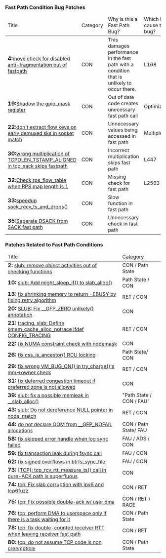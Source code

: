 ### Fast Path Condition Bug Patches ###
<table>
 <thead>
    <tr>
     <td>Title</td>
     <td>Category</td>
     <td>Why is this a Fast Path Bug?</td>
     <td>Which lines cause the bug?</td>
    </tr>
    </thead>
   <tbody>
<tr><td><font size=+1><b>4:</b></font><a href="https://git.kernel.org/cgit/linux/kernel/git/torvalds/linux.git/commit/mm?id=49255c619fbd482d704289b5eb2795f8e3b7ff2e">move check for disabled anti-fragmentation out of fastpath</a></td><td>CON</td><td> This damages performance in the fast path with a condition that is unlikely to occur there.</td><td>  L168</td></tr>
<tr><td><font size=+1><b>19:</b></font><a href="https://git.kernel.org/cgit/linux/kernel/git/torvalds/linux.git/commit/drivers?id=8f140b407f3be04e7202be9aa0cfef3006d14c9f">Shadow the gpio_mask register</a></td><td>CON</td><td> Out of date code creates unecessary fast path call</td><td> Optimization</td></tr>
<tr><td><font size=+1><b>22:</b></font><a href="https://git.kernel.org/cgit/linux/kernel/git/torvalds/linux.git/commit/net?id=d64d80a2cde94f3e89caebd27240be419fec5b81">don't extract flow keys on early demuxed sks in socket match</a></td><td>CON</td><td>  Unnecessary values being accessed in fast path</td><td> Multiple</td></tr>
<tr><td><font size=+1><b>30:</b></font><a href="https://git.kernel.org/cgit/linux/kernel/git/torvalds/linux.git/commit/net?id=bb9fc37358ffa9de1cc2b2b6f1a559b926ef50d9">wrong multiplication of TCPOLEN_TSTAMP_ALIGNED in tcp_sack skips fastpath</a></td><td>CON</td><td>  Incorrect multiplication skips fast path</td><td>  L447</td></tr>
<tr><td><font size=+1><b>32:</b></font><a href="https://git.kernel.org/cgit/linux/kernel/git/torvalds/linux.git/commit/net?id=8587523640441a9ff2564ebc6efeb39497ad6709">Check rps_flow_table when RPS map length is 1</a></td><td>CON</td><td>  Missing check for fast path</td><td>  L2563</td></tr>
<tr><td><font size=+1><b>33:</b></font><a href="https://git.kernel.org/cgit/linux/kernel/git/torvalds/linux.git/commit/net?id=767dd03369ac18af58efdef0383d6eb986eab426">speedup sock_recv_ts_and_drops()</a></td><td>CON</td><td>  Slow function in fast path</td><td></td></tr>
<tr><td><font size=+1><b>35:</b></font><a href="https://git.kernel.org/cgit/linux/kernel/git/torvalds/linux.git/commit/net?id=6f74651ae626ec672028587bc700538076dfbefb">Seperate DSACK from SACK fast path</a></td><td>CON</td><td> Unnecessary check in fast path</td><td></td></tr>
   </tbody>
 </table>

### Patches Related to Fast Path Conditions ###

<table>
 <thead>
     <tr>
     <td>Title</td>
     <td>Category</td>
    </tr>
    </thead>
   <tbody>
   <tr><td><font size=+1><b>2: </b></font><a href="http://git.kernel.org/cgit/linux/kernel/git/torvalds/linux.git/commit/mm/slub.c?id=70d71228af9360cc4a0198ecd6351a1b34fa6d01">slub: remove object activities out of checking functions</a></td><td>CON / Path State</td></tr>
<tr><td><font size=+1><b>10: </b></font><a href="http://git.kernel.org/cgit/linux/kernel/git/torvalds/linux.git/commit/mm/slub.c?id=89124d706db0aa95daacfa4c0df45a43a44d44f4">slub: Add might_sleep_if() to slab_alloc()</a></td><td>Path State / CON</td></tr>
<tr><td><font size=+1><b>13: </b></font><a href="https://git.kernel.org/cgit/linux/kernel/git/torvalds/linux.git/commit/mm/memcontrol.c?id=81d39c20f5ee2437d71709beb82597e2a38efbbc">fix shrinking memory to return -EBUSY by fixing retry algorithm</a></td><td>RET / CON</td></tr>
<tr><td><font size=+1><b>20: </b></font><a href="http://git.kernel.org/cgit/linux/kernel/git/torvalds/linux.git/commit/mm/slub.c?id=74e2134ff892ee4ea4fbd52637060b71e540faf1">SLUB: Fix __GFP_ZERO unlikely() annotation</a></td><td>CON</td></tr>
<tr><td><font size=+1><b>21: </b></font><a href="http://git.kernel.org/cgit/linux/kernel/git/torvalds/linux.git/commit/mm/slub.c?id=0f24f1287a86b198c1e4bd4ce45e8565e40ff804">tracing, slab: Define kmem_cache_alloc_notrace ifdef CONFIG_TRACING</a></td><td>RET / CON</td></tr>
<tr><td><font size=+1><b>22: </b></font><a href="https://git.kernel.org/cgit/linux/kernel/git/torvalds/linux.git/commit/mm/page_alloc.c?id=4365a5676fa3aa1d5ae6c90c22a0044f09ba584e">fix NUMA constraint check with nodemask</a></td><td>CON</td></tr>
<tr><td><font size=+1><b>26: </b></font><a href="https://git.kernel.org/cgit/linux/kernel/git/torvalds/linux.git/commit/mm/memcontrol.c?id=747388d78a0ae768fd82b55c4ed38aa646a72364">fix css_is_ancestor() RCU locking</a></td><td>Path State/ CON</td></tr>
<tr><td><font size=+1><b>29: </b></font><a href="https://git.kernel.org/cgit/linux/kernel/git/torvalds/linux.git/commit/mm/?id=ebb76ce16daf6908dc030dec1c00827d37129fe5&context=40&ignorews=0&dt=0">fix wrong VM_BUG_ON() in try_charge()'s mm->owner check</a></td><td>RET / CON</td></tr>
<tr><td><font size=+1><b>31: </b></font><a href="https://git.kernel.org/cgit/linux/kernel/git/torvalds/linux.git/commit/mm/page_alloc.c?id=f33261d75b88f55a08e6a9648cef73509979bfba">fix deferred congestion timeout if preferred zone is not allowed</a></td><td>CON</td></tr>
<tr><td><font size=+1><b>39: </b></font><a href="http://git.kernel.org/cgit/linux/kernel/git/torvalds/linux.git/commit/mm/slub.c?id=73736e0387ba0e6d2b703407b4d26168d31516a7">slub: fix a possible memleak in __slab_alloc()</a></td><td>"Path State
/ CON / FAU"</td></tr>
<tr><td><font size=+1><b>43: </b></font><a href="http://git.kernel.org/cgit/linux/kernel/git/torvalds/linux.git/commit/mm/slub.c?id=4d7868e6475d478172581828021bd8a356726679">slub: Do not dereference NULL pointer in node_match</a></td><td>RET / CON</td></tr>
<tr><td><font size=+1><b>44: </b></font><a href="https://git.kernel.org/cgit/linux/kernel/git/torvalds/linux.git/commit/mm/memcontrol.c?id=a0d8b00a3381f9d75764b3377590451cb0b4fe41">do not declare OOM from __GFP_NOFAIL allocations</a></td><td>CON /  Path State/ FAU</td></tr>
<tr><td><font size=+1><b>58: </b></font><a href="https://git.kernel.org/cgit/linux/kernel/git/torvalds/linux.git/commit/fs/btrfs/file.c?id=8b050d350c7846462a21e9e054c9154ede9b43cf">fix skipped error handle when log sync failed</a></td><td>FAU / ADS / CON</td></tr>
<tr><td><font size=+1><b>59: </b></font><a href="https://git.kernel.org/pub/scm/linux/kernel/git/torvalds/linux.git/commit/?h=v4.12-rc7&id=b05fd8742f6291b67571ad0fdad4da6b6eb98025">fix transaction leak during fsync call</a></td><td>FAU / CON</td></tr>
<tr><td><font size=+1><b>62: </b></font><a href="https://git.kernel.org/cgit/linux/kernel/git/torvalds/linux.git/commit/fs/btrfs/file.c?id=9dcbeed4d7e11e1dcf5e55475de3754f0855d1c2">fix signed overflows in btrfs_sync_file</a></td><td>FAU / CON</td></tr>
<tr><td><font size=+1><b>73: </b></font><a href="http://git.kernel.org/cgit/linux/kernel/git/torvalds/linux.git/commit/net/ipv4/tcp_input.c?id=15986e1aadbbf40a331cddd0470bb434d156431d">[TCP]: tcp_rcv_rtt_measure_ts() call in pure-ACK path is superfluous</a></td><td>CON</td></tr>
<tr><td><font size=+1><b>74: </b></font><a href="http://git.kernel.org/cgit/linux/kernel/git/torvalds/linux.git/commit/net/ipv4/tcp_input.c?id=9ae27e0adbf471c7a6b80102e38e1d5a346b3b38">tcp: Fix slab corruption with ipv6 and tcp6fuzz</a></td><td>CON / RET</td></tr>
<tr><td><font size=+1><b>75: </b></font><a href="http://git.kernel.org/cgit/linux/kernel/git/torvalds/linux.git/commit/net/ipv4/tcp_input.c?id=53240c208776d557dba9d7afedbcdbf512774c16">tcp: Fix possible double-ack w/ user dma</a></td><td>CON / RET / RACE</td></tr>
<tr><td><font size=+1><b>76: </b></font><a href="http://git.kernel.org/cgit/linux/kernel/git/torvalds/linux.git/commit/net/ipv4/tcp_input.c?id=59ea33a68a9083ac98515e4861c00e71efdc49a1">tcp: perform DMA to userspace only if there is a task waiting for it</a></td><td>CON /  Path State</td></tr>
<tr><td><font size=+1><b>78: </b></font><a href="http://git.kernel.org/cgit/linux/kernel/git/torvalds/linux.git/commit/net/ipv4/tcp_input.c?id=aab2b4bf224ef8358d262f95b568b8ad0cecf0a0">tcp: fix double-counted receiver RTT when leaving receiver fast path</a></td><td>CON / RET</td></tr>
<tr><td><font size=+1><b>80: </b></font><a href="http://git.kernel.org/cgit/linux/kernel/git/torvalds/linux.git/commit/net/ipv4/tcp_input.c?id=c10d9310edf5aa4a676991139d1a43ec7d87e56b">tcp: do not assume TCP code is non preemptible</a></td><td>CON / Path State</td></tr>
   </tbody>
 </table>
